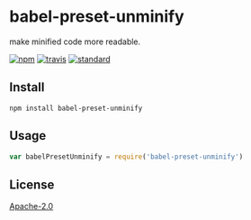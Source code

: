 # babel-preset-unminify

make minified code more readable.

[![npm][npm-image]][npm-url]
[![travis][travis-image]][travis-url]
[![standard][standard-image]][standard-url]

[npm-image]: https://img.shields.io/npm/v/babel-preset-unminify.svg?style=flat-square
[npm-url]: https://www.npmjs.com/package/babel-preset-unminify
[travis-image]: https://img.shields.io/travis/goto-bus-stop/babel-preset-unminify.svg?style=flat-square
[travis-url]: https://travis-ci.org/goto-bus-stop/babel-preset-unminify
[standard-image]: https://img.shields.io/badge/code%20style-standard-brightgreen.svg?style=flat-square
[standard-url]: http://npm.im/standard

## Install

```
npm install babel-preset-unminify
```

## Usage

```js
var babelPresetUnminify = require('babel-preset-unminify')
```

## License

[Apache-2.0](LICENSE.md)
